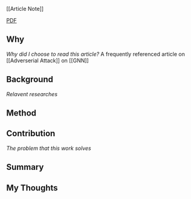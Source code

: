 [[Article Note]]

[PDF](Adversarial%20Attack%20on%20Graph%20Structured%20Data.pdf)

## Why 
*Why did I choose to read this article?*
A frequently referenced article on [[Adverserial Attack]] on [[GNN]]


## Background
*Relavent researches*


## Method


## Contribution
*The problem that this work solves*


## Summary


## My Thoughts